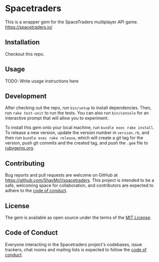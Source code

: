 # Spacetraders

This is a wrapper gem for the SpaceTraders multiplayer API game. https://spacetraders.io/

## Installation

Checkout this repo.

## Usage

TODO: Write usage instructions here

## Development

After checking out the repo, run `bin/setup` to install dependencies. Then, run `rake test-unit` to run the tests. You can also run `bin/console` for an interactive prompt that will allow you to experiment.

To install this gem onto your local machine, run `bundle exec rake install`. To release a new version, update the version number in `version.rb`, and then run `bundle exec rake release`, which will create a git tag for the version, push git commits and the created tag, and push the `.gem` file to [rubygems.org](https://rubygems.org).

## Contributing

Bug reports and pull requests are welcome on GitHub at https://github.com/ShayMo1/spacetraders. This project is intended to be a safe, welcoming space for collaboration, and contributors are expected to adhere to the [code of conduct](https://github.com/ShayMo1/spacetraders/blob/master/CODE_OF_CONDUCT.md).

## License

The gem is available as open source under the terms of the [MIT License](https://opensource.org/licenses/MIT).

## Code of Conduct

Everyone interacting in the Spacetraders project's codebases, issue trackers, chat rooms and mailing lists is expected to follow the [code of conduct](https://github.com/ShayMo1/spacetraders/blob/master/CODE_OF_CONDUCT.md).

